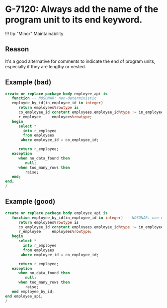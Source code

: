 # G-7120: Always add the name of the program unit to its end keyword.

!!! tip "Minor"
    Maintainability

## Reason

It's a good alternative for comments to indicate the end of program units, especially if they are lengthy or nested.

## Example (bad)

``` sql
create or replace package body employee_api is
   function -- NOSONAR: non-deterministic
   employee_by_id(in_employee_id in integer)
      return employees%rowtype is
      co_employee_id constant employees.employee_id%type := in_employee_id;
      r_employee     employees%rowtype;
   begin
      select *
        into r_employee
        from employees
       where employee_id = co_employee_id;

      return r_employee;
   exception
      when no_data_found then
         null;
      when too_many_rows then
         raise;
   end;
end;
/
```

## Example (good)

``` sql
create or replace package body employee_api is
   function employee_by_id(in_employee_id in integer) -- NOSONAR: non-deterministic
      return employees%rowtype is
      co_employee_id constant employees.employee_id%type := in_employee_id;
      r_employee     employees%rowtype;
   begin
      select *
        into r_employee
        from employees
       where employee_id = co_employee_id;

      return r_employee;
   exception
      when no_data_found then
         null;
      when too_many_rows then
         raise;
   end employee_by_id;
end employee_api;
/
```